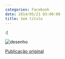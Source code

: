 ```yaml
---
categories: Facebook
date: 2014/05/21 03:00:00
title: Sem título
---
```


:(

![desenho][1]

[Publicação original](https://www.facebook.com/photo.php?fbid=1425725081031189&set=a.1418042228466141.1073741828.1418031755133855)

[1]: ../../img/10294459_1425725081031189_1913535899119423860_n.jpg
